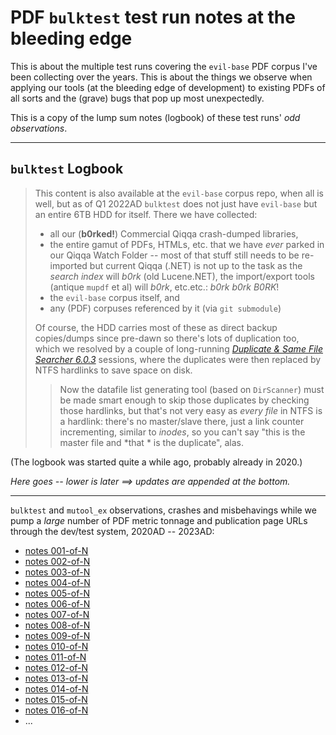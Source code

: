 # PDF `bulktest` test run notes at the bleeding edge

This is about the multiple test runs covering the `evil-base` PDF corpus I've been collecting over the years.
This is about the things we observe when applying our tools (at the bleeding edge of development) to existing PDFs of all sorts and the (grave) bugs that pop up most unexpectedly.

This is a copy of the lump sum notes (logbook) of these test runs' *odd observations*.

---

## `bulktest` Logbook

 > 
 > This content is also available at the `evil-base` corpus repo, when all is well, but as of Q1 2022AD `bulktest`  does not just have `evil-base` but an entire 6TB HDD for itself. There we have collected:
 > 
 > * all our (**b0rked!**) Commercial Qiqqa crash-dumped libraries, 
 > * the entire gamut of PDFs, HTMLs, etc. that we have *ever* parked in our Qiqqa Watch Folder -- most of that stuff still needs to be re-imported but current Qiqqa (.NET) is not up to the task as the *search index* will *b0rk* (old Lucene.NET), the import/export tools (antique `mupdf` et al) will *b0rk*, etc.etc.: *b0rk* *b0rk* *B0RK*!
 > * the `evil-base` corpus itself, and
 > * any (PDF) corpuses referenced by it (via `git submodule`)
 > 
 > Of course, the HDD carries most of these as direct backup copies/dumps since pre-dawn so there's lots of duplication too, which we resolved by a couple of long-running [*Duplicate & Same File Searcher 6.0.3*](https://malich.ru/duplicate_searcher.aspx#download) sessions, where the duplicates were then replaced by NTFS hardlinks to save space on disk.
 > 
 >  > 
 >  > Now the datafile list generating tool (based on `DirScanner`) must be made smart enough to skip those duplicates by checking those hardlinks, but that's not very easy as *every file* in NTFS is a hardlink: there's no master/slave there, just a link counter incrementing, similar to *inodes*, so you can't say "this is the master file and \*that * is the duplicate", alas.

(The logbook was started quite a while ago, probably already in 2020.)

*Here goes -- lower is later ==> updates are appended at the bottom.*

---

`bulktest` and `mutool_ex` observations, crashes and misbehavings while we pump a *large* number of PDF metric tonnage and publication page URLs through the dev/test system, 2020AD -- 2023AD:

* [notes 001-of-N](Collected%20RAW%20logbook%20notes%20-%20PDF%20bulktest%20+%20mutool_ex%20PDF%20+%20URL%20tests/notes%20001-of-N.md)
* [notes 002-of-N](Collected%20RAW%20logbook%20notes%20-%20PDF%20bulktest%20+%20mutool_ex%20PDF%20+%20URL%20tests/notes%20002-of-N.md)
* [notes 003-of-N](Collected%20RAW%20logbook%20notes%20-%20PDF%20bulktest%20+%20mutool_ex%20PDF%20+%20URL%20tests/notes%20003-of-N.md)
* [notes 004-of-N](Collected%20RAW%20logbook%20notes%20-%20PDF%20bulktest%20+%20mutool_ex%20PDF%20+%20URL%20tests/notes%20004-of-N.md)
* [notes 005-of-N](Collected%20RAW%20logbook%20notes%20-%20PDF%20bulktest%20+%20mutool_ex%20PDF%20+%20URL%20tests/notes%20005-of-N.md)
* [notes 006-of-N](Collected%20RAW%20logbook%20notes%20-%20PDF%20bulktest%20+%20mutool_ex%20PDF%20+%20URL%20tests/notes%20006-of-N.md)
* [notes 007-of-N](Collected%20RAW%20logbook%20notes%20-%20PDF%20bulktest%20+%20mutool_ex%20PDF%20+%20URL%20tests/notes%20007-of-N.md)
* [notes 008-of-N](Collected%20RAW%20logbook%20notes%20-%20PDF%20bulktest%20+%20mutool_ex%20PDF%20+%20URL%20tests/notes%20008-of-N.md)
* [notes 009-of-N](Collected%20RAW%20logbook%20notes%20-%20PDF%20bulktest%20+%20mutool_ex%20PDF%20+%20URL%20tests/notes%20009-of-N.md)
* [notes 010-of-N](Collected%20RAW%20logbook%20notes%20-%20PDF%20bulktest%20+%20mutool_ex%20PDF%20+%20URL%20tests/notes%20010-of-N.md)
* [notes 011-of-N](Collected%20RAW%20logbook%20notes%20-%20PDF%20bulktest%20+%20mutool_ex%20PDF%20+%20URL%20tests/notes%20011-of-N.md)
* [notes 012-of-N](Collected%20RAW%20logbook%20notes%20-%20PDF%20bulktest%20+%20mutool_ex%20PDF%20+%20URL%20tests/notes%20012-of-N.md)
* [notes 013-of-N](Collected%20RAW%20logbook%20notes%20-%20PDF%20bulktest%20+%20mutool_ex%20PDF%20+%20URL%20tests/notes%20013-of-N.md)
* [notes 014-of-N](Collected%20RAW%20logbook%20notes%20-%20PDF%20bulktest%20+%20mutool_ex%20PDF%20+%20URL%20tests/notes%20014-of-N.md)
* [notes 015-of-N](Collected%20RAW%20logbook%20notes%20-%20PDF%20bulktest%20+%20mutool_ex%20PDF%20+%20URL%20tests/notes%20015-of-N.md)
* [notes 016-of-N](Collected%20RAW%20logbook%20notes%20-%20PDF%20bulktest%20+%20mutool_ex%20PDF%20+%20URL%20tests/notes%20016-of-N.md)
* ...
